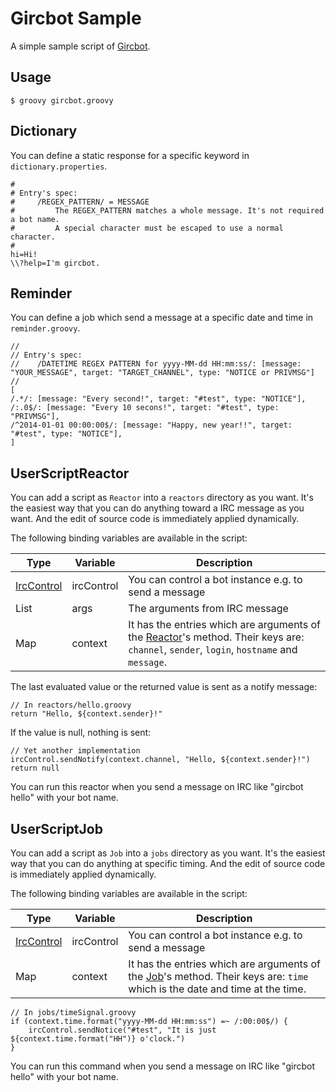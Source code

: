 Gircbot Sample
==============

A simple sample script of [Gircbot](https://github.com/nobeans/gircbot).


Usage
-----

```
$ groovy gircbot.groovy
```


Dictionary
----------

You can define a static response for a specific keyword in `dictionary.properties`.

```
#
# Entry's spec:
#     /REGEX_PATTERN/ = MESSAGE
#         The REGEX_PATTERN matches a whole message. It's not required a bot name.
#         A special character must be escaped to use a normal character.
#
hi=Hi!
\\?help=I'm gircbot.
```


Reminder
--------

You can define a job which send a message at a specific date and time in `reminder.groovy`.

```
//
// Entry's spec:
//    /DATETIME REGEX PATTERN for yyyy-MM-dd HH:mm:ss/: [message: "YOUR_MESSAGE", target: "TARGET_CHANNEL", type: "NOTICE or PRIVMSG"]
//
[
/.*/: [message: "Every second!", target: "#test", type: "NOTICE"],
/:.0$/: [message: "Every 10 secons!", target: "#test", type: "PRIVMSG"],
/^2014-01-01 00:00:00$/: [message: "Happy, new year!!", target: "#test", type: "NOTICE"],
]
```


UserScriptReactor
-----------------

You can add a script as `Reactor` into a `reactors` directory as you want.
It's the easiest way that you can do anything toward a IRC message as you want.
And the edit of source code is immediately applied dynamically.

The following binding variables are available in the script:

Type        | Variable   | Description
------------|------------|-------------
[IrcControl](https://github.com/nobeans/gircbot/blob/master/src/main/java/org/jggug/kobo/gircbot/core/IrcControl.java)  | ircControl | You can control a bot instance e.g. to send a message
List<String>| args       | The arguments from IRC message
Map         | context    | It has the entries which are arguments of the [Reactor](https://github.com/nobeans/gircbot/blob/master/src/main/java/org/jggug/kobo/gircbot/core/Reactor.java)'s method. Their keys are: `channel`, `sender`, `login`, `hostname` and `message`.

The last evaluated value or the returned value is sent as a notify message:

```
// In reactors/hello.groovy
return "Hello, ${context.sender}!"
```

If the value is null, nothing is sent:

```
// Yet another implementation
ircControl.sendNotify(context.channel, "Hello, ${context.sender}!")
return null
```

You can run this reactor when you send a message on IRC like "gircbot hello" with your bot name.


UserScriptJob
-------------

You can add a script as `Job` into a `jobs` directory as you want.
It's the easiest way that you can do anything at specific timing.
And the edit of source code is immediately applied dynamically.

The following binding variables are available in the script:

Type        | Variable   | Description
------------|------------|-------------
[IrcControl](https://github.com/nobeans/gircbot/blob/master/src/main/java/org/jggug/kobo/gircbot/core/IrcControl.java)  | ircControl | You can control a bot instance e.g. to send a message
Map         | context    | It has the entries which are arguments of the [Job](https://github.com/nobeans/gircbot/blob/master/src/main/java/org/jggug/kobo/gircbot/core/Job.java)'s method. Their keys are: `time` which is the date and time at the time.

```
// In jobs/timeSignal.groovy
if (context.time.format("yyyy-MM-dd HH:mm:ss") =~ /:00:00$/) {
    ircControl.sendNotice("#test", "It is just ${context.time.format("HH")} o'clock.")
}
```

You can run this command when you send a message on IRC like "gircbot hello" with your bot name.

